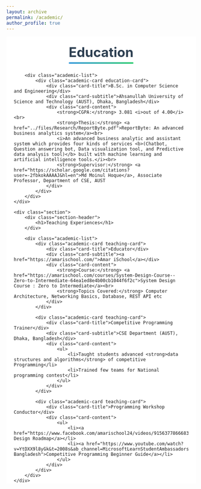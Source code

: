 ```yaml
---
layout: archive
permalink: /academic/
author_profile: true
---
```


<style>
    /* Main container styles */
    .academic-container {
        max-width: 900px;
        margin: 0 auto;
        padding: 0 20px;
        background: #ffffff;
    }

    /* Section header styles */
    .section-header {
        text-align: center;
        padding: 20px 0;
        position: relative;
        margin: 0;
    }
    .section-header h1 {
        font-size: 2.5em;
        color: #2c3e50;
        margin: 0;
        position: relative;
        display: inline-block;
    }
    .section-header h1::after {
        content: '';
        position: absolute;
        bottom: -10px;
        left: 0;
        width: 100%;
        height: 4px;
        background: linear-gradient(90deg, #3498db, #2ecc71);
        border-radius: 2px;
    }

    /* Card container */
    .academic-list {
        display: flex;
        flex-direction: column;
        gap: 30px;
        padding: 20px 0;
    }

    /* Card styles */
    .academic-card {
        background: white;
        border-radius: 15px;
        padding: 35px;
        box-shadow: 0 10px 30px rgba(0,0,0,0.05);
        transition: all 0.3s ease;
        position: relative;
        overflow: hidden;
        border-left: 5px solid;
    }
    .academic-card:hover {
        transform: translateX(10px);
        box-shadow: 0 15px 40px rgba(0,0,0,0.1);
    }

    /* Education specific styles */
    .education-card {
        background: linear-gradient(135deg, #fff 0%, #f8f9fa 100%);
        border-left-color: #3498db;
    }

    /* Teaching specific styles */
    .teaching-card {
        background: linear-gradient(135deg, #fff 0%, #f8f9fa 100%);
        border-left-color: #2ecc71;
    }

    /* Card content styles */
    .card-title {
        font-size: 1.6em;
        color: #2c3e50;
        margin-bottom: 15px;
        font-weight: bold;
    }
    .card-subtitle {
        color: #7f8c8d;
        font-size: 1.2em;
        margin-bottom: 20px;
    }
    .card-content {
        color: #34495e;
        line-height: 1.8;
        font-size: 1.1em;
    }
    .card-content strong {
        color: #2c3e50;
    }
    .card-content a {
        color: #3498db;
        text-decoration: none;
        transition: all 0.3s ease;
        position: relative;
    }
    .card-content a::after {
        content: '';
        position: absolute;
        bottom: -2px;
        left: 0;
        width: 0;
        height: 2px;
        background: #3498db;
        transition: width 0.3s ease;
    }
    .card-content a:hover::after {
        width: 100%;
    }

    /* Teaching specific link styles */
    .teaching-card .card-content a {
        color: #2ecc71;
    }
    .teaching-card .card-content a::after {
        background: #2ecc71;
    }

    /* Section spacing */
    .section {
        margin-bottom: 40px;
    }

    /* Bullet point styles */
    .card-content li {
        list-style-type: none;
        position: relative;
        padding-left: 20px;
    }
    .card-content li::before {
        content: '•';
        position: absolute;
        left: 0;
        color: #2c3e50;
    }

    /* Responsive design */
    @media (max-width: 768px) {
        .academic-container {
            padding: 0 15px;
        }
        .academic-card {
            padding: 25px;
        }
        .card-title {
            font-size: 1.4em;
        }
        .card-subtitle {
            font-size: 1.1em;
        }
        .card-content {
            font-size: 1em;
        }
    }
</style>

<div class="academic-container">
    <div class="section">
        <div class="section-header">
            <h1>Education</h1>
        </div>

        <div class="academic-list">
            <div class="academic-card education-card">
                <div class="card-title">B.Sc. in Computer Science and Engineering</div>
                <div class="card-subtitle">Ahsanullah University of Science and Technology (AUST), Dhaka, Bangladesh</div>
                <div class="card-content">
                    <strong>CGPA:</strong> 3.081 <i>out of 4.00</i><br>
                    <strong>Thesis:</strong> <a href="../files/Research/ReportByte.pdf">ReportByte: An advanced business analytics system</a><br>
                    <i>An advanced business analytic and assistant system which provides four kinds of services <b>(Chatbot, Question answering bot, Data visualization tool, and Predictive data analysis tool)</b> built with machine learning and artificial intelligence tools.</i><br>
                    <strong>Supervisor:</strong> <a href="https://scholar.google.com/citations?user=-2fbkokAAAAJ&hl=en">Md Moinul Hoque</a>, Associate Professor, Department of CSE, AUST
                </div>
            </div>
        </div>
    </div>

    <div class="section">
        <div class="section-header">
            <h1>Teaching Experiences</h1>
        </div>

        <div class="academic-list">
            <div class="academic-card teaching-card">
                <div class="card-title">Educator</div>
                <div class="card-subtitle"><a href="https://amarischool.com/">Amar iSchool</a></div>
                <div class="card-content">
                    <strong>Course:</strong> <a href="https://amarischool.com/courses/System-Design-Course--Zero-to-Intermediate-64ea1ed8e4b00cb1044f6f2c">System Design Course : Zero to Intermediate</a><br>
                    <strong>Topics Covered:</strong> Computer Architecture, Networking Basics, Database, REST API etc
                </div>
            </div>

            <div class="academic-card teaching-card">
                <div class="card-title">Competitive Programming Trainer</div>
                <div class="card-subtitle">CSE Department (AUST), Dhaka, Bangladesh</div>
                <div class="card-content">
                    <ul>
                        <li>Taught students advanced <strong>data structures and algorithms</strong> of competitive Programming</li>
                        <li>Trained few teams for National programming contest</li>
                    </ul>
                </div>
            </div>

            <div class="academic-card teaching-card">
                <div class="card-title">Programming Workshop Conductor</div>
                <div class="card-content">
                    <ul>
                        <li><a href="https://www.facebook.com/amarischool24/videos/915637786668317">System Design Roadmap</a></li>
                        <li><a href="https://www.youtube.com/watch?v=YtDXX9l8yGk&t=2008s&ab_channel=MicrosoftLearnStudentAmbassadors-Bangladesh">Competitive Programming Beginner Guide</a></li>
                    </ul>
                </div>
            </div>
        </div>
    </div>
</div>